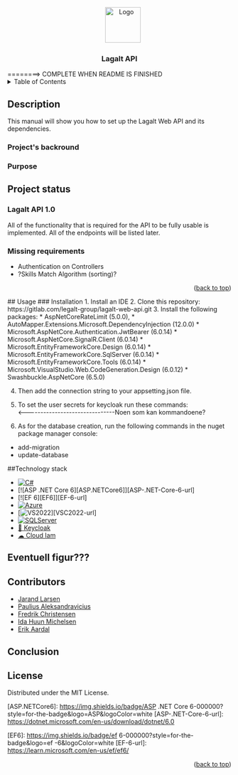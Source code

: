 ﻿<a name="readme-top"></a>
<div align="center">
    <img src="https://gitlab.com/legalt-group/lagalt-front-end/uploads/81662aed7406d8bbdb88f1b6450d3ba5/lagalt-logo.png" alt="Logo" width="80" height="80">

<h3 align="center">Lagalt API</h3>
</div>


<!-- TABLE OF CONTENTS --> ========> COMPLETE WHEN README IS FINISHED
<details>
  <summary>Table of Contents</summary>
  <ol>
    <li>
      <a href="#description">Description</a>
      <ul>
        <li><a href="#Project's-backround">Project's backround</a></li>
        <li><a href="#Purpose">Purpose</a></li>
      </ul>
    </li>
    <li>
      <a href="#project-status">Project status</a>
      <ul>
        <li><a href="#lagalt-api-1.0">Lagalt API 1.0</a></li>
        <li><a href="#missing-requirements">Missing Requirements</a></li>
      </ul>
    </li>
    <li>
       <a href="#usage">Usage</a>
        <ul>
          <li><a href="#installation">Installation</a></li>
      </ul>
    </li>
    <li><a href="#technology-stack">Technology stack</a></li>
    <li><a href="#contributors">Contributors</a></li>
    <li><a href="#conclusion">Conclusion</a></li>
    <li><a href="#license">License</a></li>
  </ol>
</details>


## Description
This manual will show you how to set up the Lagalt Web API and its dependencies.

### Project's backround
### Purpose

## Project status
### Lagalt API 1.0
All of the functionality that is required for the API to be fully usable is implemented. All of the endpoints will be listed later.

### Missing requirements
* Authentication on Controllers
* ?Skills Match Algorithm (sorting)?

<p align="right">(<a href="#readme-top">back to top</a>)</p>
## Usage
### Installation
1. Install an IDE
2. Clone this repository: https://gitlab.com/legalt-group/lagalt-web-api.git
3. Install the following packages: 
 * AspNetCoreRateLimit (5.0.0), 
 * AutoMapper.Extensions.Microsoft.DependencyInjection (12.0.0)
 * Microsoft.AspNetCore.Authentication.JwtBearer (6.0.14)
 * Microsoft.AspNetCore.SignalR.Client (6.0.14)
 * Microsoft.EntityFrameworkCore.Design (6.0.14)
 * Microsoft.EntityFrameworkCore.SqlServer (6.0.14)
 * Microsoft.EntityFrameworkCore.Tools (6.0.14)
 * Microsoft.VisualStudio.Web.CodeGeneration.Design (6.0.12)
 * Swashbuckle.AspNetCore (6.5.0)

4. Then add the connection string to your appsetting.json file.
5. To set the user secrets for keycloak run these commands:  
                               <-------------------------------Noen som kan kommandoene?                         

6. As for the database creation, run the following commands in the nuget package manager console:
 * add-migration <name-of-the-initial-migration>
 * update-database

##Technology stack
* [![C#][C#]][C#-url]
* [![ASP .NET Core 6][ASP.NETCore6]][ASP-.NET-Core-6-url]
* [![EF 6][EF6]][EF-6-url]
* [![Azure][Azure.com]][Azure-url]
* [![VS2022][VS2022.com]][VSC2022-url]
* [![SQLServer][SQLServer.com]][SQLServer-url]
* <a href="https://www.keycloak.org/"> 🔑 Keycloak </a>
* <a href="https://www.cloud-iam.com/"> ☁ Cloud Iam </a> 

## Eventuell figur???


## Contributors
* <a href="https://www.linkedin.com/in/jarand-larsen-58852a257/">Jarand Larsen</a>
* <a href="https://www.linkedin.com/in/paulius-aleksandravicius-a12a01233/">Paulius Aleksandravicius</a>
* <a href="https://www.linkedin.com/in/fredrik-christensen-a33451159/">Fredrik Christensen</a>
* <a href="https://www.linkedin.com/in/ida-huun-michelsen/">Ida Huun Michelsen</a>
* <a href="https://www.linkedin.com/in/erik-aardal/">Erik Aardal</a>

## Conclusion

<!-- LICENSE -->
## License

Distributed under the MIT License.
<!-- MARKDOWN LINKS & IMAGES -->
<!-- https://www.markdownguide.org/basic-syntax/#reference-style-links -->

[ASP.NETCore6]: https://img.shields.io/badge/ASP .NET Core 6-000000?style=for-the-badge&logo=ASP&logoColor=white
[ASP-.NET-Core-6-url]: https://dotnet.microsoft.com/en-us/download/dotnet/6.0

[EF6]: https://img.shields.io/badge/ef 6-000000?style=for-the-badge&logo=ef -6&logoColor=white
[EF-6-url]: https://learn.microsoft.com/en-us/ef/ef6/

[C#]: https://img.shields.io/badge/csharp-000000?style=for-the-badge&logo=csharp&logoColor=white
[C#-url]: https://dotnet.microsoft.com/en-us/learn/csharp

[VS2022.com]: https://img.shields.io/badge/VS2022-0078D4?style=for-the-badge&logo=vs2022&logoColor=white
[VS2022-url]: https://visualstudio.microsoft.com/vs/

[SQLServer.com]: https://img.shields.io/badge/Microsoft_SQL_Server-CC2927?style=for-the-badge&logo=microsoft-sql-server&logoColor=white
[SQLServer-url]: https://www.microsoft.com/en-us/sql-server/sql-server-downloads

[Azure.com]: https://img.shields.io/badge/microsoft%20azure-0089D6?style=for-the-badge&logo=microsoft-azure&logoColor=white
[Azure-url]: https://azure.microsoft.com/en-us

<p align="right">(<a href="#readme-top">back to top</a>)</p>